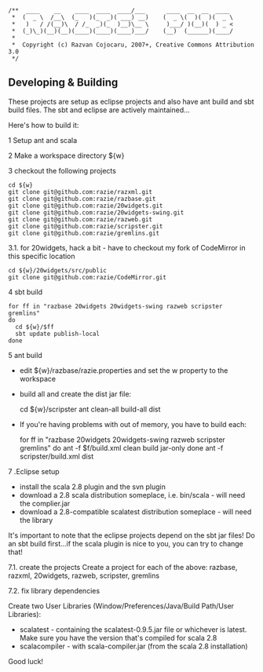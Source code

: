     /**  ____    __    ____  ____  ____/___      ____  __  __  ____
     *  (  _ \  /__\  (_   )(_  _)( ___) __)    (  _ \(  )(  )(  _ \
     *   )   / /(__)\  / /_  _)(_  )__)\__ \     )___/ )(__)(  ) _ <
     *  (_)\_)(__)(__)(____)(____)(____)___/    (__)  (______)(____/
     *                      
     *  Copyright (c) Razvan Cojocaru, 2007+, Creative Commons Attribution 3.0
     */

Developing & Building
---------------------

These projects are setup as eclipse projects and also have ant build and sbt build files. 
The sbt and eclipse are actively maintained...


Here's how to build it:

1 Setup ant and scala

2 Make a workspace directory ${w}

3 checkout the following projects

    cd ${w}
    git clone git@github.com:razie/razxml.git
    git clone git@github.com:razie/razbase.git
    git clone git@github.com:razie/20widgets.git
    git clone git@github.com:razie/20widgets-swing.git
    git clone git@github.com:razie/razweb.git
    git clone git@github.com:razie/scripster.git
    git clone git@github.com:razie/gremlins.git

3.1. for 20widgets, hack a bit - have to checkout my fork of CodeMirror in this specific location

    cd ${w}/20widgets/src/public
    git clone git@github.com:razie/CodeMirror.git

4 sbt build

    for ff in "razbase 20widgets 20widgets-swing razweb scripster gremlins"
    do
      cd ${w}/$ff
      sbt update publish-local
    done

5 ant build
-  edit ${w}/razbase/razie.properties and set the w property to the workspace

-  build all and create the dist jar file:

    cd ${w}/scripster
    ant clean-all build-all dist

-  If you're having problems with out of memory, you have to build each:

    for ff in "razbase 20widgets 20widgets-swing razweb scripster gremlins"
    do
      ant -f $f/build.xml clean build jar-only
    done
    ant -f scripster/build.xml dist

7 .Eclipse setup

   * install the scala 2.8 plugin and the svn plugin
   * download a 2.8 scala distribution someplace, i.e. bin/scala - will need the complier.jar
   * download a 2.8-compatible scalatest distribution someplace - will need the library 
   
   It's important to note that the eclipse projects depend on the sbt jar files! 
   Do an sbt build first...if the scala plugin is nice to you, you can try to change that!
   
7.1. create the projects
   Create a project for each of the above: razbase, razxml, 20widgets, razweb, scripster, gremlins

7.2. fix library dependencies

   Create two User Libraries (Window/Preferences/Java/Build Path/User Libraries):
   * scalatest - containing the scalatest-0.9.5.jar file or whichever is latest. Make sure you have the version that's compiled for scala 2.8
   * scalacompiler - with scala-compiler.jar (from the scala 2.8 installation) 


Good luck!

